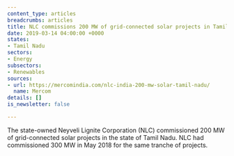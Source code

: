 ```yaml
---
content_type: articles
breadcrumbs: articles
title: NLC commissions 200 MW of grid-connected solar projects in Tamil Nadu
date: 2019-03-14 04:00:00 +0000
states:
- Tamil Nadu
sectors:
- Energy
subsectors:
- Renewables
sources:
- url: https://mercomindia.com/nlc-india-200-mw-solar-tamil-nadu/
  name: Mercom
details: []
is_newsletter: false

---
```

The state-owned Neyveli Lignite Corporation (NLC) commissioned 200 MW of grid-connected solar projects in the state of Tamil Nadu. NLC had commissioned 300 MW in May 2018 for the same tranche of projects.
